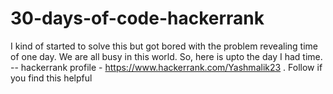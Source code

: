 # 30-days-of-code-hackerrank
I kind of started to solve this but got bored with the problem revealing time of one day. We are all busy in this world. So, here is upto the day I had time.
-- hackerrank profile - https://www.hackerrank.com/Yashmalik23 . Follow if you find this helpful
